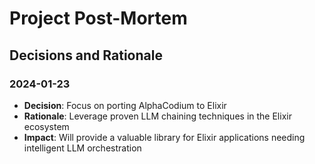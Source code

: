 # Project Post-Mortem

## Decisions and Rationale

### 2024-01-23
- **Decision**: Focus on porting AlphaCodium to Elixir
- **Rationale**: Leverage proven LLM chaining techniques in the Elixir ecosystem
- **Impact**: Will provide a valuable library for Elixir applications needing intelligent LLM orchestration
